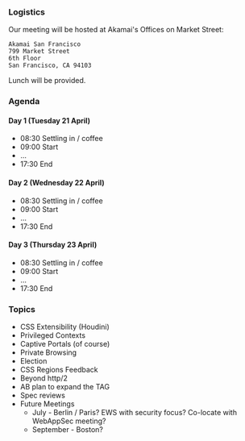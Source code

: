 ### Logistics

Our meeting will be hosted at Akamai's Offices on Market Street:

    Akamai San Francisco
    799 Market Street
    6th Floor
    San Francisco, CA 94103

Lunch will be provided.


### Agenda

#### Day 1 (Tuesday 21 April)

* 08:30 Settling in / coffee
* 09:00 Start
* ...
* 17:30 End

#### Day 2 (Wednesday 22 April)

* 08:30 Settling in / coffee
* 09:00 Start
* ...
* 17:30 End

#### Day 3 (Thursday 23 April)

* 08:30 Settling in / coffee
* 09:00 Start
* ...
* 17:30 End


### Topics

* CSS Extensibility (Houdini)
* Privileged Contexts
* Captive Portals (of course)
* Private Browsing
* Election
* CSS Regions Feedback
* Beyond http/2
* AB plan to expand the TAG
* Spec reviews 
* Future Meetings
  * July - Berlin / Paris? EWS with security focus? Co-locate with WebAppSec meeting?
  * September - Boston?
